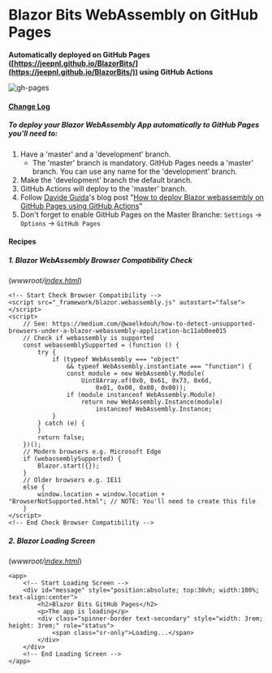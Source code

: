 # Blazor Bits WebAssembly on GitHub Pages

**Automatically deployed on GitHub Pages ([https://jeepnl.github.io/BlazorBits/](https://jeepnl.github.io/BlazorBits/)) using GitHub Actions**

![gh-pages](https://github.com/JeepNL/BlazorBits/workflows/gh-pages/badge.svg)

#### [Change Log](CHANGELOG.md)

##### To deploy your Blazor WebAssembly App automatically to GitHub Pages you'll need to:

1. Have a 'master' and a 'development' branch. 
    - The 'master' branch is mandatory. GitHub Pages needs a 'master' branch. You can use any name for the 'development' branch.
2. Make the 'development' branch the default branch.
3. GitHub Actions will deploy to the 'master' branch.
4. Follow [Davide Guida](https://twitter.com/DavideGuida82)'s blog post "[How to deploy Blazor webassembly on GitHub Pages using GitHub Actions](https://www.davideguida.com/how-to-deploy-blazor-webassembly-on-github-pages-using-github-actions/)"
5. Don't forget to enable GitHub Pages on the Master Branche: `Settings` -> `Options` -> `GitHub Pages`

#### Recipes

##### 1. Blazor WebAssembly Browser Compatibility Check

(_wwwroot/[index.html](BlazorBits/wwwroot/index.html)_)

    <!-- Start Check Browser Compatibility -->
    <script src="_framework/blazor.webassembly.js" autostart="false"></script>
    <script>
        // See: https://medium.com/@waelkdouh/how-to-detect-unsupported-browsers-under-a-blazor-webassembly-application-bc11ab0ee015
        // Check if webassembly is supported
        const webassemblySupported = (function () {
            try {
                if (typeof WebAssembly === "object"
                    && typeof WebAssembly.instantiate === "function") {
                    const module = new WebAssembly.Module(
                        Uint8Array.of(0x0, 0x61, 0x73, 0x6d,
                            0x01, 0x00, 0x00, 0x00));
                    if (module instanceof WebAssembly.Module)
                        return new WebAssembly.Instance(module)
                            instanceof WebAssembly.Instance;
                }
            } catch (e) {
            }
            return false;
        })();
        // Modern browsers e.g. Microsoft Edge
        if (webassemblySupported) {
            Blazor.start({});
        }
        // Older browsers e.g. IE11
        else {
            window.location = window.location + "BrowserNotSupported.html"; // NOTE: You'll need to create this file
        }
    </script>
    <!-- End Check Browser Compatibility -->

##### 2. Blazor Loading Screen

(_wwwroot/[index.html](BlazorBits/wwwroot/index.html)_)

    <app>
        <!-- Start Loading Screen -->
        <div id="message" style="position:absolute; top:30vh; width:100%; text-align:center">
            <h2>Blazor Bits GitHub Pages</h2>
            <p>The app is loading</p>
            <div class="spinner-border text-secondary" style="width: 3rem; height: 3rem;" role="status">
                <span class="sr-only">Loading...</span>
            </div>
        </div>
        <!-- End Loading Screen -->
    </app>

